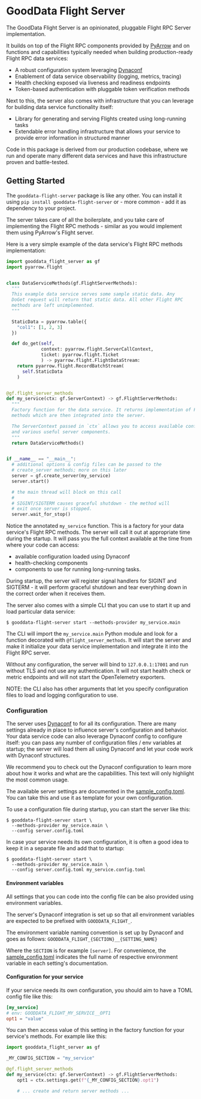 # GoodData Flight Server

The GoodData Flight Server is an opinionated, pluggable Flight RPC Server implementation.

It builds on top of the Flight RPC components provided by [PyArrow](https://pypi.org/project/pyarrow/) and
on functions and capabilities typically needed when building production-ready
Flight RPC data services:

- A robust configuration system leveraging [Dynaconf](https://www.dynaconf.com/)
- Enablement of data service observability (logging, metrics, tracing)
- Health checking exposed via liveness and readiness endpoints
- Token-based authentication with pluggable token verification methods

Next to this, the server also comes with infrastructure that you can leverage
for building data service functionality itself:

- Library for generating and serving Flights created using long-running tasks
- Extendable error handling infrastructure that allows your service to
  provide error information in structured manner

Code in this package is derived from our production codebase, where we run
and operate many different data services and have this infrastructure proven
and battle-tested.

## Getting Started

The `gooddata-flight-server` package is like any other. You can install it
using `pip install gooddata-flight-server` or - more common - add it as dependency
to your project.

The server takes care of all the boilerplate, and you take care of implementing
the Flight RPC methods - similar as you would implement them using PyArrow's Flight
server.

Here is a very simple example of the data service's Flight RPC methods implementation:

```python
import gooddata_flight_server as gf
import pyarrow.flight


class DataServiceMethods(gf.FlightServerMethods):
  """
  This example data service serves some sample static data. Any
  DoGet request will return that static data. All other Flight RPC
  methods are left unimplemented.
  """

  StaticData = pyarrow.table({
    "col1": [1, 2, 3]
  })

  def do_get(self,
             context: pyarrow.flight.ServerCallContext,
             ticket: pyarrow.flight.Ticket
             ) -> pyarrow.flight.FlightDataStream:
    return pyarrow.flight.RecordBatchStream(
      self.StaticData
    )


@gf.flight_server_methods
def my_service(ctx: gf.ServerContext) -> gf.FlightServerMethods:
  """
  Factory function for the data service. It returns implementation of Flight RPC
  methods which are then integrated into the server.

  The ServerContext passed in `ctx` allows you to access available configuration
  and various useful server components.
  """
  return DataServiceMethods()


if __name__ == "__main__":
  # additional options & config files can be passed to the
  # create_server methods; more on this later
  server = gf.create_server(my_service)
  server.start()

  # the main thread will block on this call
  #
  # SIGINT/SIGTERM causes graceful shutdown - the method will
  # exit once server is stopped.
  server.wait_for_stop()
```

Notice the annotated `my_service` function. This is a factory for your data service's
Flight RPC methods. The server will call it out at appropriate time during the startup.
It will pass you the full context available at the time from where your code can access:

- available configuration loaded using Dynaconf
- health-checking components
- components to use for running long-running tasks.

During startup, the server will register signal handlers for SIGINT and SIGTERM - it will
perform graceful shutdown and tear everything down in the correct order when it receives them.

The server also comes with a simple CLI that you can use to start it up and load particular
data service:

```shell
$ gooddata-flight-server start --methods-provider my_service.main
```

The CLI will import the `my_service.main` Python module and look for a function decorated
with `@flight_server_methods`. It will start the server and make it initialize your data service
implementation and integrate it into the Flight RPC server.

Without any configuration, the server will bind to `127.0.0.1:17001` and run without TLS and not
use any authentication. It will not start health check or metric endpoints and will not start
the OpenTelemetry exporters.

NOTE: the CLI also has other arguments that let you specify configuration files to load and
logging configuration to use.

### Configuration

The server uses [Dynaconf](https://www.dynaconf.com/) to for all its configuration. There are
many settings already in place to influence server's configuration and behavior. Your data service
code can also leverage Dynaconf config to configure itself: you can pass any number of configuration
files / env variables at startup; the server will load them all using Dynaconf and let your code
work with Dynaconf structures.

We recommend you to check out the Dynaconf configuration to learn more about how it works and
what are the capabilities. This text will only highlight the most common usage.

The available server settings are documented in the [sample_config.toml](./sample-config.toml).
You can take this and use it as template for your own configuration.

To use a configuration file during startup, you can start the server like this:

```shell
$ gooddata-flight-server start \
  --methods-provider my_service.main \
  --config server.config.toml
```

In case your service needs its own configuration, it is often a good idea to keep it in
a separate file and add that to startup:

```shell
$ gooddata-flight-server start \
  --methods-provider my_service.main \
  --config server.config.toml my_service.config.toml
```

#### Environment variables

All settings that you can code into the config file can be also provided using environment
variables.

The server's Dynaconf integration is set up so that all environment variables are
expected to be prefixed with `GOODDATA_FLIGHT_`.

The environment variable naming convention is set up by Dynaconf and goes as follows:
`GOODDATA_FLIGHT_{SECTION}__{SETTING_NAME}`

Where the `SECTION` is for example `[server]`. For convenience, the [sample_config.toml](./sample-config.toml)
indicates the full name of respective environment variable in each setting's documentation.

#### Configuration for your service

If your service needs its own configuration, you should aim to have a TOML config file like this:

```toml
[my_service]
# env: GOODDATA_FLIGHT_MY_SERVICE__OPT1
opt1 = "value"
```

You can then access value of this setting in the factory function for your service's methods. For
example like this:

```python
import gooddata_flight_server as gf

_MY_CONFIG_SECTION = "my_service"

@gf.flight_server_methods
def my_service(ctx: gf.ServerContext) -> gf.FlightServerMethods:
    opt1 = ctx.settings.get(f"{_MY_CONFIG_SECTION}.opt1")

    # ... create and return server methods ...
```

